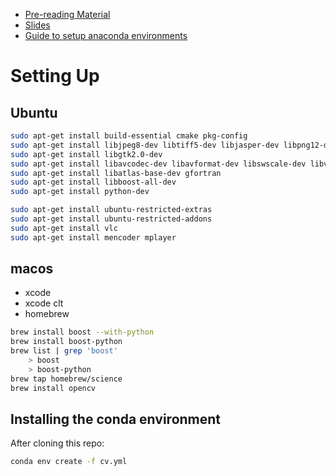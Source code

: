 * [Pre-reading Material](https://github.com/soumendra/deep-learning-bdap/blob/master/resources/resources.md)
* [Slides](https://slides.com/soumendrap/deck-3/)
* [Guide to setup anaconda environments](https://github.com/soumendra/python-machinelearning-setup/blob/master/setup_environments.md)

# Setting Up

## Ubuntu

```bash
sudo apt-get install build-essential cmake pkg-config
sudo apt-get install libjpeg8-dev libtiff5-dev libjasper-dev libpng12-dev
sudo apt-get install libgtk2.0-dev
sudo apt-get install libavcodec-dev libavformat-dev libswscale-dev libv4l-dev
sudo apt-get install libatlas-base-dev gfortran
sudo apt-get install libboost-all-dev
sudo apt-get install python-dev

sudo apt-get install ubuntu-restricted-extras
sudo apt-get install ubuntu-restricted-addons
sudo apt-get install vlc
sudo apt-get install mencoder mplayer
```

## macos

* xcode
* xcode clt
* homebrew

```bash
brew install boost --with-python
brew install boost-python
brew list | grep 'boost'
    > boost
    > boost-python
brew tap homebrew/science
brew install opencv
```

## Installing the conda environment

After cloning this repo:

```bash
conda env create -f cv.yml
```
